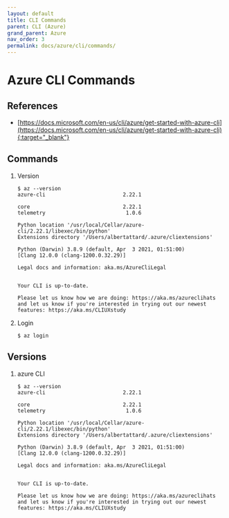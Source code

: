 ```yaml
---
layout: default
title: CLI Commands
parent: CLI (Azure)
grand_parent: Azure
nav_order: 3
permalink: docs/azure/cli/commands/
---
```


# Azure CLI Commands

## References

- [https://docs.microsoft.com/en-us/cli/azure/get-started-with-azure-cli](https://docs.microsoft.com/en-us/cli/azure/get-started-with-azure-cli){:target="_blank"}

## Commands

1. Version

   ```console
   $ az --version
   azure-cli                         2.22.1

   core                              2.22.1
   telemetry                          1.0.6

   Python location '/usr/local/Cellar/azure-cli/2.22.1/libexec/bin/python'
   Extensions directory '/Users/albertattard/.azure/cliextensions'

   Python (Darwin) 3.8.9 (default, Apr  3 2021, 01:51:00)
   [Clang 12.0.0 (clang-1200.0.32.29)]

   Legal docs and information: aka.ms/AzureCliLegal


   Your CLI is up-to-date.

   Please let us know how we are doing: https://aka.ms/azureclihats
   and let us know if you're interested in trying out our newest features: https://aka.ms/CLIUXstudy
   ```

1. Login

   ```console
   $ az login
   ```

## Versions

1. azure CLI

   ```console
   $ az --version
   azure-cli                         2.22.1

   core                              2.22.1
   telemetry                          1.0.6

   Python location '/usr/local/Cellar/azure-cli/2.22.1/libexec/bin/python'
   Extensions directory '/Users/albertattard/.azure/cliextensions'

   Python (Darwin) 3.8.9 (default, Apr  3 2021, 01:51:00)
   [Clang 12.0.0 (clang-1200.0.32.29)]

   Legal docs and information: aka.ms/AzureCliLegal


   Your CLI is up-to-date.

   Please let us know how we are doing: https://aka.ms/azureclihats
   and let us know if you're interested in trying out our newest features: https://aka.ms/CLIUXstudy
   ```
